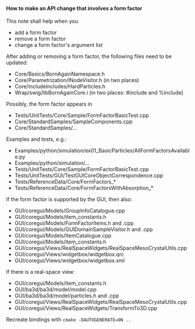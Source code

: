 #### How to make an API change that involves a form factor

This note shall help when you
* add a form factor
* remove a form factor
* change a form factor's argument list

After adding or removing a form factor, the following files need to be updated:
* Core/Basics/BornAgainNamespace.h
* Core/Parametrization/INodeVisitor.h (in two places)
* Core/includeIncludes/HardParticles.h
* Wrap/swig/libBornAgainCore.i (in two places: #include and %include)

Possibly, the form factor appears in
* Tests/UnitTests/Core/Sample/FormFactorBasicTest.cpp
* Core/StandardSamples/SampleComponents.cpp
* Core/StandardSamples/...

Examples and tests, e.g.:
* Examples/python/simulation/ex01_BasicParticles/AllFormFactorsAvailable.py
* Examples/python/simulation/...
* Tests/UnitTests/Core/Sample/FormFactorBasicTest.cpp
* Tests/UnitTests/GUI/TestGUICoreObjectCorrespondence.cpp
* Tests/ReferenceData/Core/FormFactors_*
* Tests/ReferenceData/Core/FormFactorsWithAbsorption_*

If the form factor is supported by the GUI, then also:
* GUI/coregui/Models/GroupInfoCatalogue.cpp
* GUI/coregui/Models/item_constants.h
* GUI/coregui/Models/FormFactorItems.h and .cpp
* GUI/coregui/Models/GUIDomainSampleVisitor.h and .cpp
* GUI/coregui/Models/ItemCatalogue.cpp
* GUI/coregui/Models/item_constants.h
* GUI/coregui/Views/RealSpaceWidgets/RealSpaceMesoCrystalUtils.cpp
* GUI/coregui/Views/widgetbox/widgetbox.qrc
* GUI/coregui/Views/widgetbox/widgetbox.xml

If there is a real-space view:
* GUI/coregui/Models/item_constants.h
* GUI/ba3d/ba3d/model/model.cpp
* GUI/ba3d/ba3d/model/particles.h and .cpp
* GUI/coregui/Views/RealSpaceWidgets/RealSpaceMesoCrystalUtils.cpp
* GUI/coregui/Views/RealSpaceWidgets/TransformTo3D.cpp

Recreate bindings with `cmake -DAUTOGENERATE=ON ..`